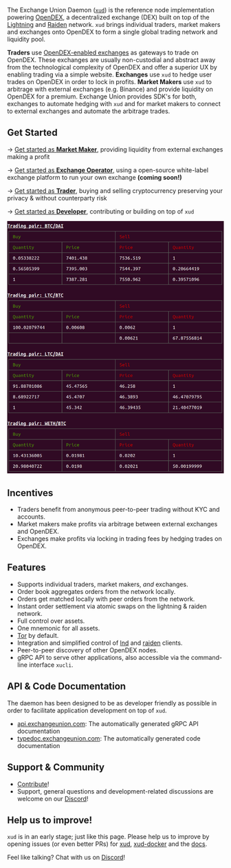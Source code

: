 The Exchange Union Daemon ([`xud`](https://github.com/ExchangeUnion/xud)) is the reference node implementation powering [OpenDEX](https://opendex.network), a decentralized exchange (DEX) built on top of the [Lightning](https://lightning.network/) and [Raiden](https://raiden.network/) network. `xud` brings individual traders, market makers and exchanges onto OpenDEX to form a single global trading network and liquidity pool.

**Traders** use [OpenDEX-enabled exchanges](https://opendex.network/trade/exchanges) as gateways to trade on OpenDEX. These exchanges are usually non-custodial and abstract away from the technological complexity of OpenDEX and offer a superior UX by enabling trading via a simple website. **Exchanges** use `xud` to hedge user trades on OpenDEX in order to lock in profits. **Market Makers** use `xud` to arbitrage with external exchanges (e.g. Binance) and provide liquidity on OpenDEX for a premium. Exchange Union provides SDK's for both, exchanges to automate hedging with `xud` and for market makers to connect to external exchanges and automate the arbitrage trades.

## Get Started

-> [Get started as **Market Maker**](Market%20Maker%20Guide.md), providing liquidity from external exchanges making a profit

-> [Get started as **Exchange Operator**](), using a open-source white-label exchange platform to run your own exchange **(coming soon!)**

-> [Get started as **Trader**](User%20Guide.md), buying and selling cryptocurrency preserving your privacy & without counterparty risk

-> [Get started as **Developer**](Developer%20Guide.md), contributing or building on top of `xud`

![Trading via XUD](/images/orderbook.png)

## Incentives
* Traders benefit from anonymous peer-to-peer trading without KYC and accounts.
* Market makers make profits via arbitrage between external exchanges and OpenDEX.
* Exchanges make profits via locking in trading fees by hedging trades on OpenDEX.

## Features
* Supports individual traders, market makers, *and* exchanges.
* Order book aggregates orders from the network locally.
* Orders get matched locally with peer orders from the network.
* Instant order settlement via atomic swaps on the lightning & raiden network.
* Full control over assets.
* One mnemonic for all assets.
* [Tor](https://www.torproject.org/) by default.
* Integration and simplified control of [lnd](https://github.com/lightningnetwork/lnd) and [raiden](https://github.com/raiden-network/raiden) clients.
* Peer-to-peer discovery of other OpenDEX nodes.
* gRPC API to serve other applications, also accessible via the command-line interface `xucli`.

## API & Code Documentation

The daemon has been designed to be as developer friendly as possible in order to facilitate application development on top of `xud`.
* [api.exchangeunion.com](https://api.exchangeunion.com): The automatically generated gRPC API documentation
* [typedoc.exchangeunion.com](https://typedoc.exchangeunion.com/): The automatically generated code documentation


## Support & Community

* [Contribute](Contribute.md)!
* Support, general questions and development-related discussions are welcome on our [Discord](https://discord.gg/YgDhMSn)!

## Help us to improve!

`xud` is in an early stage; just like this page. Please help us to improve by opening issues (or even better PRs) for [xud](https://github.com/ExchangeUnion/xud/issues), [xud-docker](https://github.com/ExchangeUnion/xud-docker/issues) and the [docs](https://github.com/ExchangeUnion/docs/issues).

Feel like talking? Chat with us on [Discord](https://discord.gg/YgDhMSn)!   